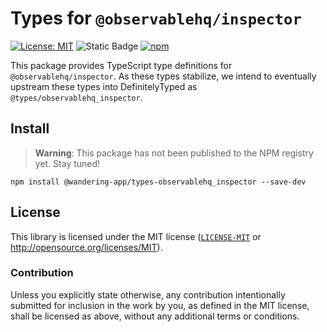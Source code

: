 # Types for `@observablehq/inspector`
[![License: MIT](https://img.shields.io/badge/License-MIT-blue.svg?style=flat-square)](https://opensource.org/licenses/MIT)
![Static Badge](https://img.shields.io/badge/Tracking%20issue-%2343-%23b99aff?style=flat-square&logo=github&link=https%3A%2F%2Fgithub.com%2Fwandering-app%2Ftypes-ohq-d3%2Fissues%2F43)
[![npm](https://img.shields.io/npm/v/@wandering-app/types-observablehq_inspector?style=flat-square&logo=npm&logoColor=white)](https://www.npmjs.com/package/@wandering-app/types-observablehq_inspector)

This package provides TypeScript type definitions for `@observablehq/inspector`. As these types stabilize, we intend to eventually upstream these types into DefinitelyTyped as `@types/observablehq_inspector`. 

## Install
> **Warning**:
> This package has not been published to the NPM registry yet. Stay tuned!

```
npm install @wandering-app/types-observablehq_inspector --save-dev
```

## License
This library is licensed under the MIT license ([`LICENSE-MIT`](./LICENSE) or http://opensource.org/licenses/MIT).

### Contribution
Unless you explicitly state otherwise, any contribution intentionally submitted for inclusion in the work by you, as defined in the MIT license, shall be licensed as above, without any additional terms or conditions.
